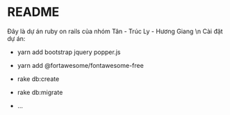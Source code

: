 # README

Đây là dự án ruby on rails của nhóm Tân - Trúc Ly - Hương Giang \n
Cài đặt dự án:

* yarn add bootstrap jquery popper.js

* yarn add @fortawesome/fontawesome-free

* rake db:create

* rake db:migrate

* ...

